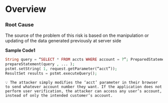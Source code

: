 # Overview

### Root Cause

The source of the problem of this risk is based on the manipulation or updating of the data generated previously at server side

**Sample Code1**

```php
String query = “SELECT * FROM accts WHERE account = ?”; PreparedStatement pstmt = connection.
prepareStatement(query , ... );
pstmt.setString( 1, request.getParameter(“acct”));
ResultSet results = pstmt.executeQuery();
```

```text
💡 The attacker simply modifies the ‘acct’ parameter in their browser to send whatever account number they want. If the application does not perform user verification, the attacker can access any user’s account, instead of only the intended customer’s account.
```
